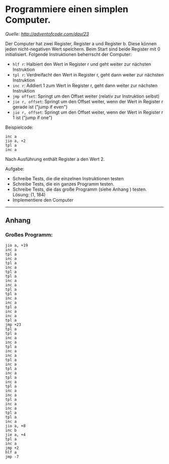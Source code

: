 # Programmiere einen simplen Computer.

*Quelle: http://adventofcode.com/day/23*

Der Computer hat zwei Register, Register a und Register b. Diese können jeden nicht-negativen Wert speichern. Beim Start sind beide Register mit 0 initialisiert.
Folgende Instruktionen beherrscht der Computer:

* `hlf r`: Halbiert den Wert in Register r und geht weiter zur nächsten Instruktion
* `tpl r`: Verdreifacht den Wert in Register r, geht dann weiter zur nächsten Instruktion
* `inc r`: Addiert 1 zum Wert in Register r, geht dann weiter zur nächsten Instruktion
* `jmp offset`: Springt um den Offset weiter (relativ zur Instruktion selbst)
* `jie r, offset`: Springt um den Offset weiter, wenn der Wert in Register r gerade ist ("jump if even")
* `jio r, offset`: Springt um den Offset weiter, wenn der Wert in Register r 1 ist ("jump if one")

Beispielcode:

    inc a
    jio a, +2
    tpl a
    inc a

Nach Ausführung enthält Register a den Wert 2.

Aufgabe:

* Schreibe Tests, die die einzelnen Instruktionen testen
* Schreibe Tests, die ein ganzes Programm testen.
* Schreibe Tests, die das große Programm (siehe Anhang ) testen. Lösung: (1, 184)
* Implementiere den Computer


---

## Anhang

### Großes Programm:

	jio a, +19
	inc a
	tpl a
	inc a
	tpl a
	inc a
	tpl a
	tpl a
	inc a
	inc a
	tpl a
	tpl a
	inc a
	inc a
	tpl a
	inc a
	inc a
	tpl a
	jmp +23
	tpl a
	tpl a
	inc a
	inc a
	tpl a
	inc a
	inc a
	tpl a
	inc a
	tpl a
	inc a
	tpl a
	inc a
	tpl a
	inc a
	inc a
	tpl a
	inc a
	inc a
	tpl a
	tpl a
	inc a
	jio a, +8
	inc b
	jie a, +4
	tpl a
	inc a
	jmp +2
	hlf a
	jmp -7



